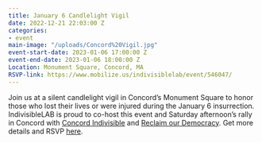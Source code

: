 ```yaml
---
title: January 6 Candlelight Vigil
date: 2022-12-21 22:03:00 Z
categories:
- event
main-image: "/uploads/Concord%20Vigil.jpg"
event-start-date: 2023-01-06 17:00:00 Z
event-end-date: 2023-01-06 18:00:00 Z
Location: Monument Square, Concord, MA
RSVP-link: https://www.mobilize.us/indivisiblelab/event/546047/
---
```


Join us at a silent candlelight vigil in Concord’s Monument Square to honor those who lost their lives or were injured during the January 6 insurrection. IndivisibleLAB is proud to co-host this event and Saturday afternoon’s rally in Concord with [Concord Indivisible](https://concordindivisible.org/) and [Reclaim our Democracy](http://reclaimourdemocracy.org/). Get more details and RSVP [here](https://www.mobilize.us/indivisiblelab/event/546047/).